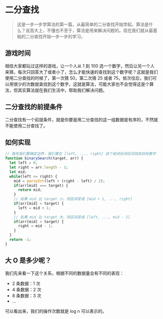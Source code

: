 # 二分查找

> 这是一步一步学算法的第一篇，从最简单的二分查找开始学起。算法是什么？说高大上，不懂也不至于，算法是用来解决问题的。现在我们就从最基础的二分查找开始一步一步的学习。

## 游戏时间

相信大家都玩过这样的游戏，让一个人从 1 到 100 选一个数字，然后让另一个人来猜，每次只回答大了或者小了，怎么才能快速的查找到这个数字呢？这就是我们使用二分查找的时候了，第一次猜 50，第二次猜 25 或者 75，依次往后，我们可以用很少的次数就查找到这个数字，这就是算法，可能大家也不会觉得这是个算法，但其实算法就在我们生活中，帮助我们解决问题。

## 二分查找的前提条件

二分查找有一个前提条件，就是你要是用二分查找的这一组数据是有序的，不然就不能使用二分查找了。

## 如何实现

```js
// 首先我们要确定边界，我们要在 [left, ..., right] 这个前闭后闭区间找到目标数字 target
function binarySearch(target, arr) {
  let left = 0;
  let right = arr.length - 1;
  let mid;
  while(left <= right) {
    mid = parseInt(left + (right - left) / 2);
    if(arr[mid] === target) {
      return mid;
    }
    // 如果 mid 比 target 小，则区间变成 [mid + 1, ..., right]
    if(arr[mid] < target) {
      left = mid + 1;
    }
    // 如果 mid 比 target 大，则区间变成 [left, ..., mid - 1]
    if(arr[mid] > target) {
      right = mid - 1;
    }
  }
  return -1;
}
```

## 大 O 是多少呢？

我们先来看一下这个关系，根据不同的数据量会有不同的表现：

- 2 条数据：1 次
- 4 条数据：2 次
- 8 条数据：3 次
- ...

可以看出来，我们的操作次数就是 log n 可以表示的。